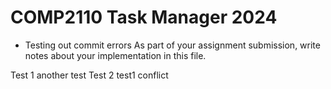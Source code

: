 # COMP2110 Task Manager 2024
- Testing out commit errors
As part of your assignment submission, write notes about your implementation
in this file.

Test 1
another test
Test 2
test1
conflict
